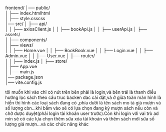 frontend/
│── public/  
│   ├── index.htmlhtml        
│   ├── style.csscss    
│── src/
│   ├── api/           
│   │   ├── axiosClient.js
│   │   ├── bookApi.js
│   │   ├── userApi.js
│   ├── assets/         
│   ├── components/     
│   ├── views/          
│   │   ├── Home.vue
│   │   ├── BookBook.vue
│   │   ├── Login.vue
│   │   ├── Admin.vue
│   │   ├── User.vue
│   ├── router/         
│   │   ├── index.js
│   ├── store/          
│   ├── App.vue         
│   ├── main.js      
│── package.json      
│── vite.config.js      

tôi muốn khi vào chỉ có nút trên bên phải là login,và bên trái là thanh điều hướng lọc sách theo cấu truc backen đac cài đặt,và ở giữa toàn màn hình là hiển thị hình các loại sách đang có ,phía dưới là tên sách mo tả giá mượn và số lượng còn...khi bấm vào sẽ có lựa chọn đang ký mượn sách nếu còn và chờ được duyệt(phải login tài khoản user trước).Còn khi login với vai trò ad min sẽ có các lựa chọn thêm sửa xóa tài khoản và thêm sách mới sửa số lượng giá mượn...và các chức năng khác